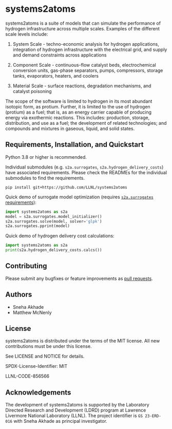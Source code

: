 # systems2atoms

systems2atoms is a suite of models that can simulate the performance of hydrogen
infrastructure across multiple scales.  Examples of the different scale levels include:

1. System Scale - techno-economic analysis for hydrogen applications,
integration of hydrogen infrastructure with the electrical grid,
and supply and demand constraints across applications

2. Component Scale - continuous-flow catalyst beds, electrochemical conversion
units, gas-phase separators, pumps, compressors, storage tanks, evaporators,
heaters, and coolers

3. Material Scale - surface reactions, degradation mechanisms, and catalyst
poisoning

The scope of the software is limited to hydrogen in its most abundant isotopic
form, as protium. Further, it is limited to the use of hydrogen (protium) as a
fuel; that is, as an energy carrier capable of producing energy via exothermic
reactions. This includes: production, storage, distribution, and use as a fuel;
the development of related technologies; and compounds and mixtures in gaseous,
liquid, and solid states.

## Requirements, Installation, and Quickstart

Python 3.8 or higher is recommended.

Individual submodules (e.g. `s2a.surrogates`, `s2a.hydrogen_delivery_costs`) have associated requirements. Please
check the READMEs for the individual submodules to find the requirements.

```
pip install git+https://github.com/LLNL/systems2atoms
```

Quick demo of surrogate model optimization (requires [`s2a.surrogates` requirements](analyses/surrogates/README.md)):
```python
import systems2atoms as s2a
model = s2a.surrogates.model_initializer()
s2a.surrogates.solve(model, solver='glpk')
s2a.surrogates.pprint(model)
```

Quick demo of hydrogen delivery cost calculations:
```python
import systems2atoms as s2a
print(s2a.hydrogen_delivery_costs.calcs())
```


## Contributing

Please submit any bugfixes or feature improvements as [pull requests](https://help.github.com/articles/using-pull-requests/).


## Authors

* Sneha Akhade
* Matthew McNenly


## License

systems2atoms is distributed under the terms of the MIT license. All new contributions must be under this license.

See LICENSE and NOTICE for details.

SPDX-License-Identifier: MIT

LLNL-CODE-856566


## Acknowledgements

The development of systems2atoms is supported by the Laboratory Directed Research and Development (LDRD) program 
at Lawrence Livermore National Laboratory (LLNL). The project identifier is `GS 23-ERD-016` with Sneha Akhade as
principal investigator.
